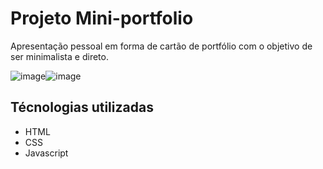# Projeto Mini-portfolio
Apresentação pessoal em forma de cartão de portfólio com o objetivo de ser minimalista e direto.

![image](https://user-images.githubusercontent.com/17659168/197659524-b873b8a3-ef4b-4557-8f91-ae5b25c45e70.png)![image](https://user-images.githubusercontent.com/17659168/197659532-4a928eab-3057-46ea-a9c9-267d9516de22.png)
## Técnologias utilizadas
  - HTML
  - CSS
  - Javascript
